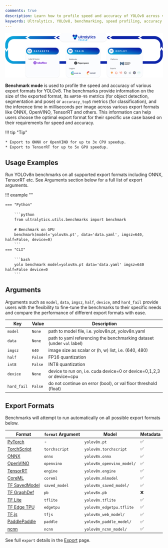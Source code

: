 ```yaml
---
comments: true
description: Learn how to profile speed and accuracy of YOLOv8 across various export formats; get insights on mAP50-95, accuracy_top5 metrics, and more.
keywords: Ultralytics, YOLOv8, benchmarking, speed profiling, accuracy profiling, mAP50-95, accuracy_top5, ONNX, OpenVINO, TensorRT, YOLO export formats
---
```


<img width="1024" src="https://github.com/ultralytics/assets/raw/main/yolov8/banner-integrations.png">

**Benchmark mode** is used to profile the speed and accuracy of various export formats for YOLOv8. The benchmarks
provide information on the size of the exported format, its `mAP50-95` metrics (for object detection, segmentation and pose)
or `accuracy_top5` metrics (for classification), and the inference time in milliseconds per image across various export
formats like ONNX, OpenVINO, TensorRT and others. This information can help users choose the optimal export format for
their specific use case based on their requirements for speed and accuracy.

!!! tip "Tip"

    * Export to ONNX or OpenVINO for up to 3x CPU speedup.
    * Export to TensorRT for up to 5x GPU speedup.

## Usage Examples

Run YOLOv8n benchmarks on all supported export formats including ONNX, TensorRT etc. See Arguments section below for a
full list of export arguments.

!!! example ""

    === "Python"
    
        ```python
        from ultralytics.utils.benchmarks import benchmark
        
        # Benchmark on GPU
        benchmark(model='yolov8n.pt', data='data.yaml', imgsz=640, half=False, device=0)
        ```
    === "CLI"
    
        ```bash
        yolo benchmark model=yolov8n.pt data='data.yaml' imgsz=640 half=False device=0
        ```

## Arguments

Arguments such as `model`, `data`, `imgsz`, `half`, `device`, and `hard_fail` provide users with the flexibility to fine-tune
the benchmarks to their specific needs and compare the performance of different export formats with ease.

| Key         | Value   | Description                                                                |
|-------------|---------|----------------------------------------------------------------------------|
| `model`     | `None`  | path to model file, i.e. yolov8n.pt, yolov8n.yaml                          |
| `data`      | `None`  | path to yaml referencing the benchmarking dataset (under `val` label) |
| `imgsz`     | `640`   | image size as scalar or (h, w) list, i.e. (640, 480)                       |
| `half`      | `False` | FP16 quantization                                                          |
| `int8`      | `False` | INT8 quantization                                                          |
| `device`    | `None`  | device to run on, i.e. cuda device=0 or device=0,1,2,3 or device=cpu       |
| `hard_fail` | `False` | do not continue on error (bool), or val floor threshold (float)            |


## Export Formats

Benchmarks will attempt to run automatically on all possible export formats below.

| Format                                                             | `format` Argument | Model                     | Metadata |
|--------------------------------------------------------------------|-------------------|---------------------------|----------|
| [PyTorch](https://pytorch.org/)                                    | -                 | `yolov8n.pt`              | ✅        |
| [TorchScript](https://pytorch.org/docs/stable/jit.html)            | `torchscript`     | `yolov8n.torchscript`     | ✅        |
| [ONNX](https://onnx.ai/)                                           | `onnx`            | `yolov8n.onnx`            | ✅        |
| [OpenVINO](https://docs.openvino.ai/latest/index.html)             | `openvino`        | `yolov8n_openvino_model/` | ✅        |
| [TensorRT](https://developer.nvidia.com/tensorrt)                  | `engine`          | `yolov8n.engine`          | ✅        |
| [CoreML](https://github.com/apple/coremltools)                     | `coreml`          | `yolov8n.mlmodel`         | ✅        |
| [TF SavedModel](https://www.tensorflow.org/guide/saved_model)      | `saved_model`     | `yolov8n_saved_model/`    | ✅        |
| [TF GraphDef](https://www.tensorflow.org/api_docs/python/tf/Graph) | `pb`              | `yolov8n.pb`              | ❌        |
| [TF Lite](https://www.tensorflow.org/lite)                         | `tflite`          | `yolov8n.tflite`          | ✅        |
| [TF Edge TPU](https://coral.ai/docs/edgetpu/models-intro/)         | `edgetpu`         | `yolov8n_edgetpu.tflite`  | ✅        |
| [TF.js](https://www.tensorflow.org/js)                             | `tfjs`            | `yolov8n_web_model/`      | ✅        |
| [PaddlePaddle](https://github.com/PaddlePaddle)                    | `paddle`          | `yolov8n_paddle_model/`   | ✅        |
| [ncnn](https://github.com/Tencent/ncnn)                            | `ncnn`            | `yolov8n_ncnn_model/`     | ✅        |

See full `export` details in the [Export](https://docs.ultralytics.com/modes/export/) page.